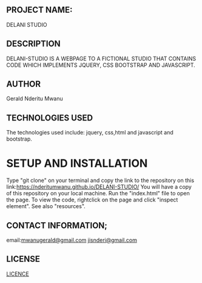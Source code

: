 ## PROJECT NAME:
DELANI STUDIO

## DESCRIPTION
DELANI-STUDIO IS A WEBPAGE TO A FICTIONAL STUDIO THAT CONTAINS CODE WHICH IMPLEMENTS 
JQUERY, CSS BOOTSTRAP AND JAVASCRIPT.

## AUTHOR
Gerald Nderitu Mwanu

## TECHNOLOGIES USED
The technologies used include: jquery, css,html and javascript and bootstrap.

# SETUP AND INSTALLATION
Type "git clone" on your terminal and copy the link to the repository on this link:https://nderitumwanu.github.io/DELANI-STUDIO/
You will have a copy of this repository on your local machine.
Run the "index.html" file to open the page.
To view the code, rightclick on the page and click "inspect element".
See also "resources".

## CONTACT INFORMATION;
email:mwanugerald@gmail.com
      jisnderi@gmail.com


## LICENSE
[LICENCE](./LICENSE)